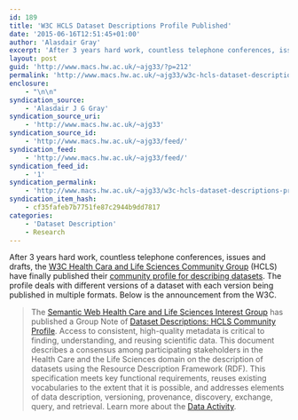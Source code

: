 ```yaml
---
id: 189
title: 'W3C HCLS Dataset Descriptions Profile Published'
date: '2015-06-16T12:51:45+01:00'
author: 'Alasdair Gray'
excerpt: 'After 3 years hard work, countless telephone conferences, issues and drafts, the W3C Health Cara and Life Sciences Community Group&nbsp;(HCLS) have finally published their community profile for describing datasets. The profile deals with different versions of a dataset with each version being published in multiple formats. Below is the announcement from the W3C. The Semantic [&hellip;]'
layout: post
guid: 'http://www.macs.hw.ac.uk/~ajg33/?p=212'
permalink: 'http://www.macs.hw.ac.uk/~ajg33/w3c-hcls-dataset-descriptions-profile-published/'
enclosure:
    - "\n\n"
syndication_source:
    - 'Alasdair J G Gray'
syndication_source_uri:
    - 'http://www.macs.hw.ac.uk/~ajg33'
syndication_source_id:
    - 'http://www.macs.hw.ac.uk/~ajg33/feed/'
syndication_feed:
    - 'http://www.macs.hw.ac.uk/~ajg33/feed/'
syndication_feed_id:
    - '1'
syndication_permalink:
    - 'http://www.macs.hw.ac.uk/~ajg33/w3c-hcls-dataset-descriptions-profile-published/'
syndication_item_hash:
    - cf35fafeb7b7751fe87c2944b9dd7817
categories:
    - 'Dataset Description'
    - Research
---
```


After 3 years hard work, countless telephone conferences, issues and drafts, the [W3C Health Cara and Life Sciences Community Group](http://www.w3.org/2011/sw/hcls/) (HCLS) have finally published their [community profile for describing datasets](http://www.w3.org/TR/hcls-dataset/). The profile deals with different versions of a dataset with each version being published in multiple formats. Below is the announcement from the W3C.

> <span>The </span>[Semantic Web Health Care and Life Sciences Interest Group](http://www.w3.org/2011/sw/hcls/)<span> has published a Group Note of </span>[Dataset Descriptions: HCLS Community Profile](http://www.w3.org/TR/2015/NOTE-hcls-dataset-20150514/)<span>. Access to consistent, high-quality metadata is critical to finding, understanding, and reusing scientific data. This document describes a consensus among participating stakeholders in the Health Care and the Life Sciences domain on the description of datasets using the Resource Description Framework (RDF). This specification meets key functional requirements, reuses existing vocabularies to the extent that it is possible, and addresses elements of data description, versioning, provenance, discovery, exchange, query, and retrieval. Learn more about the </span>[Data Activity](http://www.w3.org/2013/data/)<span>.</span>